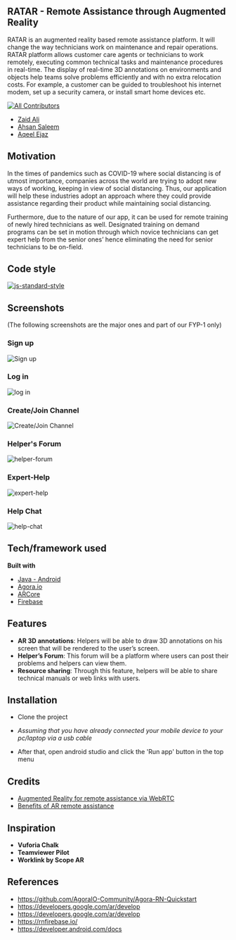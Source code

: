 ## RATAR - Remote Assistance through Augmented Reality
RATAR is an augmented reality based remote assistance platform. It will change the way technicians work on maintenance and repair operations. RATAR platform allows customer care agents or technicians to work remotely, executing common technical tasks and maintenance procedures in real-time. The display of real-time
3D annotations on environments and objects help teams solve problems efficiently and with no extra relocation costs. For example, a customer can be guided to troubleshoot his internet modem, set up a security camera, or install smart home devices etc.

[![All Contributors](https://img.shields.io/badge/all_contributors-3-orange.svg?style=flat-square)](#contributors)

- [Zaid Ali](https://github.com/ZaidAli5430)
- [Ahsan Saleem](https://github.com/AhsanSaleemMemon)
- [Aqeel Ejaz](https://github.com/aqeel1211)

## Motivation
In the times of pandemics such as COVID-19 where social distancing is of utmost importance, companies across the world are trying to adopt new ways of working, keeping in view of social distancing. Thus, our application will help these industries adopt an approach where they could provide assistance regarding their product while
maintaining social distancing.

Furthermore, due to the nature of our app, it can be used for remote training of newly hired technicians as well. Designated training on demand programs can be set in motion through which novice technicians can get expert help from the senior ones’ hence eliminating the need for senior technicians to be on-field.

## Code style

[![js-standard-style](https://img.shields.io/badge/code%20style-standard-brightgreen.svg?style=flat)](https://github.com/feross/standard)

## Screenshots 
(The following screenshots are the major ones and part of our FYP-1 only)

### Sign up
![Sign up](https://i.postimg.cc/SKp7Xwbt/1627452214044.jpg)
### Log in
![log in](https://i.postimg.cc/MKPFQZ93/1627452214072.jpg)
### Create/Join Channel
![Create/Join Channel](https://i.postimg.cc/s29P5wVf/1627452214015.jpg)

### Helper's Forum
![helper-forum](https://i.postimg.cc/XJjfLdJf/1627452213931.jpg)

### Expert-Help
![expert-help](https://i.postimg.cc/qqg8Vr2g/1627452213964.jpg)

### Help Chat
![help-chat](https://i.postimg.cc/2yJnCtxG/1627452213895.jpg)

## Tech/framework used

<b>Built with</b>
- [Java - Android](https://developer.android.com/studio)
- [Agora.io](https://www.agora.io/en/)
- [ARCore](https://developers.google.com/ar)
- [Firebase](https://firebase.google.com)

## Features
- <b>AR 3D annotations</b>: Helpers will be able to draw 3D annotations on his screen that will be rendered to the user’s screen.
- <b>Helper’s Forum</b>: This forum will be a platform where users can post their problems and helpers can view them.
- <b>Resource sharing</b>: Through this feature, helpers will be able to share technical manuals or web links with users.

## Installation
- Clone the project

- *Assuming that you have already connected your mobile device to your pc/laptop via a usb cable*

- After that, open android studio and click the 'Run app' button in the top menu

## Credits

- [Augmented Reality for remote assistance via WebRTC](https://www.youtube.com/watch?v=11NiyGoKOrk)
- [Benefits of AR remote assistance](https://www.xenvis.com/the-benefits-of-ar-remote-assistance-software/)

## Inspiration

- <b>Vuforia Chalk</b>
- <b>Teamviewer Pilot</b>
- <b>Worklink by Scope AR</b>

## References

- https://github.com/AgoraIO-Community/Agora-RN-Quickstart
- https://developers.google.com/ar/develop
- https://developers.google.com/ar/develop
- https://rnfirebase.io/
- https://developer.android.com/docs
